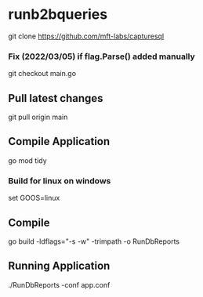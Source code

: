 # runb2bqueries

git clone https://github.com/mft-labs/capturesql

### Fix (2022/03/05) if flag.Parse() added manually
git checkout main.go

Pull latest changes
-------------------
git pull origin main

Compile Application
--------------------

go mod tidy

### Build for linux on windows
set GOOS=linux

Compile
---------
go build -ldflags="-s -w" -trimpath -o RunDbReports

Running Application
--------------------
./RunDbReports -conf app.conf




